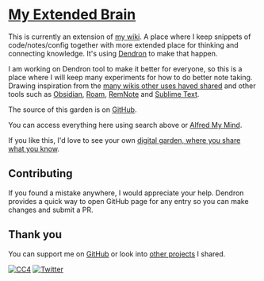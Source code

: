 # [My Extended Brain](https://epictools.dev/)

This is currently an extension of [my wiki](https://wiki.nikitavoloboev.xyz). A place where I keep snippets of code/notes/config together with more extended place for thinking and connecting knowledge. It's using [Dendron](https://dendron.so) to make that happen.

I am working on Dendron tool to make it better for everyone, so this is a place where I will keep many experiments for how to do better note taking. Drawing inspiration from the [many wikis other uses haved shared](https://wiki.nikitavoloboev.xyz/other/wiki-workflow#similar-wikis-i-liked) and other tools such as [Obsidian](https://obsidian.md), [Roam](https://roamresearch.com), [RemNote](https://www.remnote.io) and [Sublime Text](https://www.sublimetext.com).

The source of this garden is on [GitHub](https://github.com/nikitavoloboev/epictools.dev).

You can access everything here using search above or [Alfred My Mind](https://github.com/nikitavoloboev/alfred-my-mind).

If you like this, I'd love to see your own [digital garden, where you share what you know](https://wiki.nikitavoloboev.xyz/#grow-your-own-digital-garden).

## Contributing

If you found a mistake anywhere, I would appreciate your help. Dendron provides a quick way to open GitHub page for any entry so you can make changes and submit a PR.

## Thank you

You can support me on [GitHub](https://github.com/sponsors/nikitavoloboev) or look into [other projects](https://nikitavoloboev.xyz/projects) I shared.

[![CC4](https://img.shields.io/badge/license-CC4-0a0a0a.svg?style=flat&colorA=0a0a0a)](https://creativecommons.org/licenses/by/4.0/) [![Twitter](http://bit.ly/nikitatweet)](https://twitter.com/nikitavoloboev)
